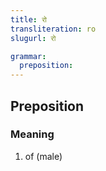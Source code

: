 ```yaml
---
title: रो
transliteration: ro
slugurl: रो

grammar: 
  preposition:
---
```


## Preposition
### Meaning
1. of (male)